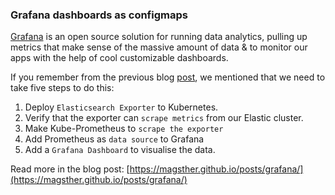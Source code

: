 ### Grafana dashboards as configmaps

[Grafana](https://grafana.com/) is an open source solution for running data analytics, pulling up metrics that make sense of the massive amount of data & to monitor our apps with the help of cool customizable dashboards.

If you remember from the previous blog [post](https://magsther.github.io/posts/servicemonitor/), we mentioned that we need to take five steps to do this:

1. Deploy `Elasticsearch Exporter` to Kubernetes.
2. Verify that the exporter can `scrape metrics` from our Elastic cluster.
3. Make Kube-Prometheus to `scrape the exporter` 
4. Add Prometheus as `data source` to Grafana
5. Add a `Grafana Dashboard` to visualise the data.


Read more in the blog post: [https://magsther.github.io/posts/grafana/](https://magsther.github.io/posts/grafana/)
